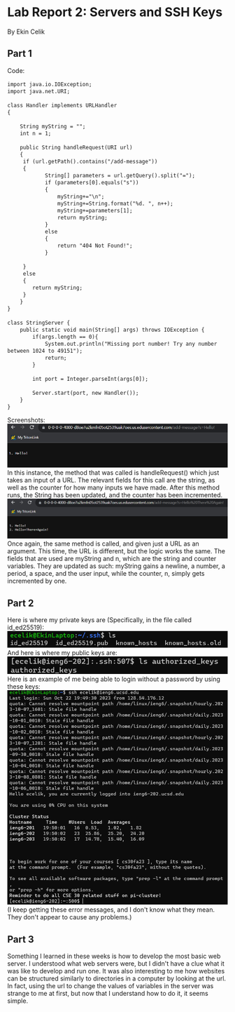 # Lab Report 2: Servers and SSH Keys
By Ekin Celik
## Part 1
Code:
```
import java.io.IOException;
import java.net.URI;

class Handler implements URLHandler 
{

    String myString = "";
    int n = 1;

    public String handleRequest(URI url) 
    {
     if (url.getPath().contains("/add-message")) 
     {
            String[] parameters = url.getQuery().split("=");
            if (parameters[0].equals("s")) 
            {
                myString+="\n";
                myString+=String.format("%d. ", n++);
                myString+=parameters[1];
                return myString;
            }
            else
            {
                return "404 Not Found!";
            }

     }
     else
     {
        return myString;
     }
    }
}

class StringServer {
    public static void main(String[] args) throws IOException {
        if(args.length == 0){
            System.out.println("Missing port number! Try any number between 1024 to 49151");
            return;
        }

        int port = Integer.parseInt(args[0]);

        Server.start(port, new Handler());
    }
}
```
Screenshots:
![after1](./test2.png)  
In this instance, the method that was called is handleRequest() which just takes an input of a URL. The relevant fields for this call are the string, as well as the counter for how many inputs we have made. After this method runs, the String has been updated, and the counter has been incremented.  
![after2](./test3.png)  
Once again, the same method is called, and given just a URL as an argument. This time, the URL is different, but the logic works the same. The fields that are used are myString and n, which are the string and counter variables. They are updated as such: myString gains a newline, a number, a period, a space, and the user input, while the counter, n, simply gets incremented by one.  
## Part 2
Here is where my private keys are (Specifically, in the file called id_ed25519):  
![privatekeys](./privatekeylocal.png)  
And here is where my public keys are:  
![publickeys](./publickeysremote.png)  
Here is an example of me being able to login without a password by using these keys:  
![login](./login.png)  
(I keep getting these error messages, and I don't know what they mean. They don't appear to cause any problems.)  
## Part 3  
Something I learned in these weeks is how to develop the most basic web server. I understood what web servers were, but I didn't have a clue what it was like to develop and run one. It was also interesting to me how websites can be structured similarly to directories in a computer by looking at the url. In fact, using the url to change the values of variables in the server was strange to me at first, but now that I understand how to do it, it seems simple.


